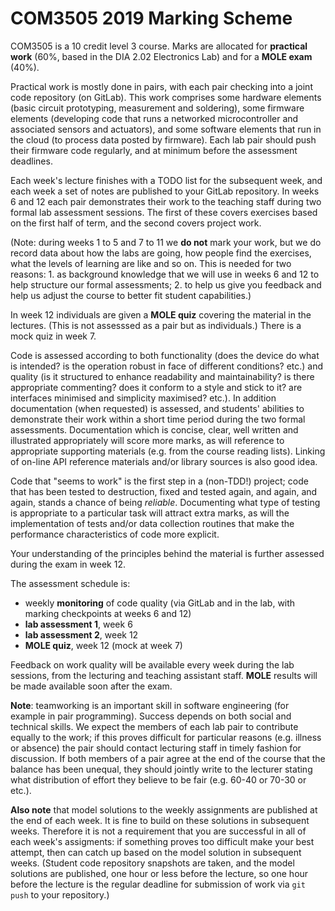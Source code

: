 COM3505 2019 Marking Scheme
===

COM3505 is a 10 credit level 3 course. Marks are allocated for **practical
work** (60%, based in the DIA 2.02 Electronics Lab) and for a **MOLE exam**
(40%).

Practical work is mostly done in pairs, with each pair checking into a joint
code repository (on GitLab). This work comprises some hardware elements (basic
circuit prototyping, measurement and soldering), some firmware elements
(developing code that runs a networked microcontroller and associated sensors
and actuators), and some software elements that run in the cloud (to process
data posted by firmware). Each lab pair should push their firmware code
regularly, and at minimum before the assessment deadlines.

Each week's lecture finishes with a TODO list for the subsequent week, and
each week a set of notes are published to your GitLab repository.
In weeks 6 and 12 each pair demonstrates their work to the teaching staff
during two formal lab assessment sessions. The first of these covers exercises
based on the first half of term, and the second covers project work.

(Note: during weeks 1 to 5 and 7 to 11 we **do not** mark your work, but we do
record data about how the labs are going, how people find the exercises, what
the levels of learning are like and so on. This is needed for two reasons: 1.
as background knowledge that we will use in weeks 6 and 12 to help structure
our formal assessments; 2. to help us give you feedback and help us adjust the
course to better fit student capabilities.)

In week 12 individuals are given a **MOLE quiz** covering the material in the
lectures. (This is not assesssed as a pair but as individuals.) There is a
mock quiz in week 7.

Code is assessed according to both functionality (does the device do what is
intended? is the operation robust in face of different conditions? etc.) and
quality (is it structured to enhance readability and maintainability? is there
appropriate commenting? does it conform to a style and stick to it? are
interfaces minimised and simplicity maximised? etc.). In addition
documentation (when requested) is assessed, and students' abilities to
demonstrate their work within a short time period during the two formal
assessments. Documentation which is concise, clear, well written and
illustrated appropriately will score more marks, as will reference to
appropriate supporting materials (e.g. from the course reading lists). Linking
of on-line API reference materials and/or library sources is also good idea.

Code that "seems to work" is the first step in a (non-TDD!) project; code that
has been tested to destruction, fixed and tested again, and again, and again,
stands a chance of being _reliable_. Documenting what type of testing is
appropriate to a particular task will attract extra marks, as will the
implementation of tests and/or data collection routines that make the
performance characteristics of code more explicit.

Your understanding of the principles behind the material is further assessed
during the exam in week 12.

The assessment schedule is:

- weekly **monitoring** of code quality (via GitLab and in the lab, with
  marking checkpoints at weeks 6 and 12)
- **lab assessment 1**, week 6
- **lab assessment 2**, week 12
- **MOLE quiz**, week 12 (mock at week 7)

Feedback on work quality will be available every week during the lab sessions,
from the lecturing and teaching assistant staff. **MOLE** results will be made
available soon after the exam.

**Note**: teamworking is an important skill in software engineering (for
example in pair programming). Success depends on both social and technical
skills. We expect the members of each lab pair to contribute equally to the
work; if this proves difficult for particular reasons (e.g. illness or
absence) the pair should contact lecturing staff in timely fashion for
discussion. If both members of a pair agree at the end of the course that the
balance has been unequal, they should jointly write to the lecturer stating
what distribution of effort they believe to be fair (e.g. 60-40 or 70-30 or
etc.).

**Also note** that model solutions to the weekly assignments are published at
the end of each week. It is fine to build on these solutions in subsequent
weeks. Therefore it is not a requirement that you are successful in all of
each week's assigments: if something proves too difficult make your best
attempt, then can catch up based on the model solution in subsequent weeks.
(Student code repository snapshots are taken, and the model solutions are
published, one hour or less before the lecture, so one hour before the lecture
is the regular deadline for submission of work via `git push` to your
repository.)
